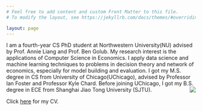 ```yaml
---
# Feel free to add content and custom Front Matter to this file.
# To modify the layout, see https://jekyllrb.com/docs/themes/#overriding-theme-defaults

layout: page
---
```



I am a fourth-year CS PhD student at Northwestern University(NU) advised by Prof. Annie Liang and Prof. Ben Golub. My research interest is the applications of Computer Science in Economics. I apply data science and machine learning techniques to problems in decision theory and network of economics, especially for model building and evaluation. I got my M.S. degree in CS from University of Chicago(UChicago), advised by Professor Ian Foster and Professor Kyle Chard. Before joining UChicago, I got my B.S. degree in ECE from Shanghai Jiao Tong University (SJTU).
<img style="float: right;" src="image.png">
<!-- ![alt text](image.png) -->

Click [here](https://drive.google.com/file/d/1IRY0MV8hQRpGeEObJIyzKsRN9lgU1OjS/view?usp=drive_link) for my CV.